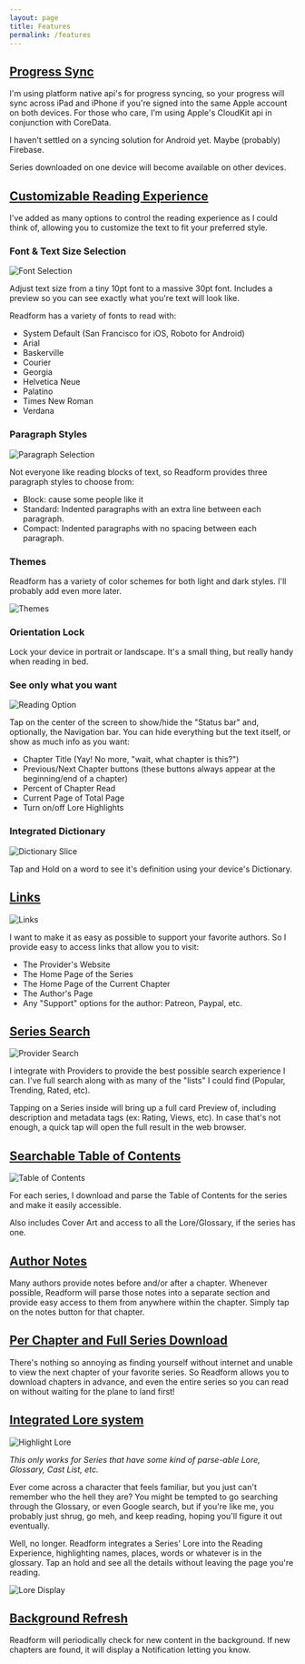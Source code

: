 ```yaml
---
layout: page
title: Features
permalink: /features
---
```


## [Progress Sync](#syncing)

I'm using platform native api's for progress syncing, so your progress will sync across iPad and iPhone if you're signed into the same Apple account on both devices. For those who care, I'm using Apple's CloudKit api in conjunction with CoreData.

I haven't settled on a syncing solution for Android yet. Maybe (probably) Firebase.

Series downloaded on one device will become available on other devices.

## [Customizable Reading Experience](#reading)

I've added as many options to control the reading experience as I could think of, allowing you to customize the text to fit your preferred style.

### Font & Text Size Selection

![Font Selection](/assets/images/ReadformiPhoneFontSelection.png)

Adjust text size from a tiny 10pt font to a massive 30pt font. Includes a preview so you can see exactly what you're text will look like.

Readform has a variety of fonts to read with:

- System Default (San Francisco for iOS, Roboto for Android)
- Arial
- Baskerville
- Courier
- Georgia
- Helvetica Neue
- Palatino
- Times New Roman
- Verdana

### Paragraph Styles

![Paragraph Selection](/assets/images/ReadformiPhoneParagraphSelection.png)

Not everyone like reading blocks of text, so Readform provides three paragraph styles to choose from:

- Block: cause some people like it
- Standard: Indented paragraphs with an extra line between each paragraph.
- Compact: Indented paragraphs with no spacing between each paragraph.

### Themes

Readform has a variety of color schemes for both light and dark styles. I'll probably add even more later.

![Themes](/assets/images/ReadformiPhoneThemeSelection.png)

### Orientation Lock

Lock your device in portrait or landscape. It's a small thing, but really handy when reading in bed.

### See only what you want

![Reading Option](/assets/images/ReadformiPhoneReadingOptions.png)

Tap on the center of the screen to show/hide the "Status bar" and, optionally, the Navigation bar. You can hide everything but the text itself, or show as much info as you want:

- Chapter Title (Yay! No more, "wait, what chapter is this?")
- Previous/Next Chapter buttons (these buttons always appear at the beginning/end of a chapter)
- Percent of Chapter Read
- Current Page of Total Page
- Turn on/off Lore Highlights

### Integrated Dictionary

![Dictionary Slice](/assets/images/ReadformDictSlice.png)

Tap and Hold on a word to see it's definition using your device's Dictionary.

## [Links](#links)

![Links](/assets/images/ReadformiPhoneLinks.png)

I want to make it as easy as possible to support your favorite authors. So I provide easy to access links that allow you to visit:

- The Provider's Website
- The Home Page of the Series
- The Home Page of the Current Chapter
- The Author's Page
- Any "Support" options for the author: Patreon, Paypal, etc.

## [Series Search](#search)

![Provider Search](/assets/images/ReadformProviderSearchSlice.png)

I integrate with Providers to provide the best possible search experience I can. I've full search along with as many of the "lists" I could find (Popular, Trending, Rated, etc).

Tapping on a Series inside will bring up a full card Preview of, including description and metadata tags (ex: Rating, Views, etc). In case that's not enough, a quick tap will open the full result in the web browser.

## [Searchable Table of Contents](#toc)

![Table of Contents](/assets/images/ReadformTOCSlice.png)

For each series, I download and parse the Table of Contents for the series and make it easily accessible.

Also includes Cover Art and access to all the Lore/Glossary, if the series has one.

## [Author Notes](#authornotes)

Many authors provide notes before and/or after a chapter. Whenever possible, Readform will parse those notes into a separate section and provide easy access to them from anywhere within the chapter. Simply tap on the notes button for that chapter.

## [Per Chapter and Full Series Download](#download)

There's nothing so annoying as finding yourself without internet and unable to view the next chapter of your favorite series. So Readform allows you to download chapters in advance, and even the entire series so you can read on without waiting for the plane to land first!

## [Integrated Lore system](#lore)

![Highlight Lore](/assets/images/ReadformProviderLoreHighlight.png)

_This only works for Series that have some kind of parse-able Lore, Glossary, Cast List, etc._

Ever come across a character that feels familiar, but you just can't remember who the hell they are? You might be tempted to go searching through the Glossary, or even Google search, but if you're like me, you probably just shrug, go meh, and keep reading, hoping you'll figure it out eventually.

Well, no longer. Readform integrates a Series' Lore into the Reading Experience, highlighting names, places, words or whatever is in the glossary. Tap an hold and see all the details without leaving the page you're reading.

![Lore Display](/assets/images/ReadformProviderLoreSlice.png)

## [Background Refresh](#background)

Readform will periodically check for new content in the background. If new chapters are found, it will display a Notification letting you know.
